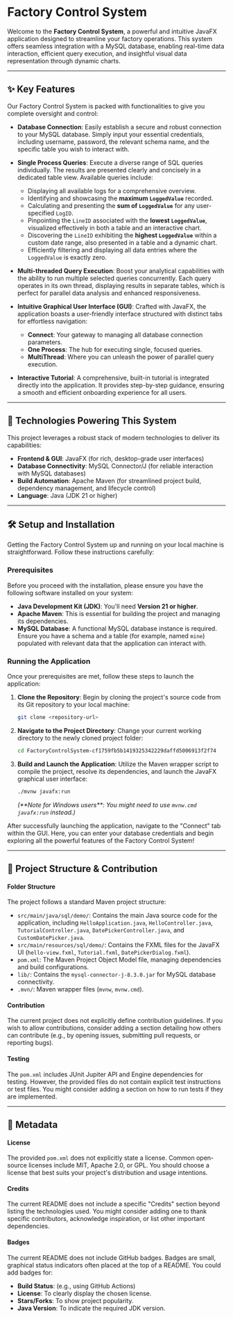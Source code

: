 # Factory Control System

Welcome to the **Factory Control System**, a powerful and intuitive JavaFX application designed to streamline your factory operations. This system offers seamless integration with a MySQL database, enabling real-time data interaction, efficient query execution, and insightful visual data representation through dynamic charts.

---

## ✨ Key Features

Our Factory Control System is packed with functionalities to give you complete oversight and control:

* **Database Connection**: Easily establish a secure and robust connection to your MySQL database. Simply input your essential credentials, including username, password, the relevant schema name, and the specific table you wish to interact with.

* **Single Process Queries**: Execute a diverse range of SQL queries individually. The results are presented clearly and concisely in a dedicated table view. Available queries include:
    * Displaying all available logs for a comprehensive overview.
    * Identifying and showcasing the **maximum `LoggedValue`** recorded.
    * Calculating and presenting the **sum of `LoggedValue`** for any user-specified `LogID`.
    * Pinpointing the `LineID` associated with the **lowest `LoggedValue`**, visualized effectively in both a table and an interactive chart.
    * Discovering the `LineID` exhibiting the **highest `LoggedValue`** within a custom date range, also presented in a table and a dynamic chart.
    * Efficiently filtering and displaying all data entries where the `LoggedValue` is exactly zero.

* **Multi-threaded Query Execution**: Boost your analytical capabilities with the ability to run multiple selected queries concurrently. Each query operates in its own thread, displaying results in separate tables, which is perfect for parallel data analysis and enhanced responsiveness.

* **Intuitive Graphical User Interface (GUI)**: Crafted with JavaFX, the application boasts a user-friendly interface structured with distinct tabs for effortless navigation:
    * **Connect**: Your gateway to managing all database connection parameters.
    * **One Process**: The hub for executing single, focused queries.
    * **MultiThread**: Where you can unleash the power of parallel query execution.

* **Interactive Tutorial**: A comprehensive, built-in tutorial is integrated directly into the application. It provides step-by-step guidance, ensuring a smooth and efficient onboarding experience for all users.

---

## 🚀 Technologies Powering This System

This project leverages a robust stack of modern technologies to deliver its capabilities:

* **Frontend & GUI**: JavaFX (for rich, desktop-grade user interfaces)
* **Database Connectivity**: MySQL Connector/J (for reliable interaction with MySQL databases)
* **Build Automation**: Apache Maven (for streamlined project build, dependency management, and lifecycle control)
* **Language**: Java (JDK 21 or higher)

---

## 🛠️ Setup and Installation

Getting the Factory Control System up and running on your local machine is straightforward. Follow these instructions carefully:

### Prerequisites

Before you proceed with the installation, please ensure you have the following software installed on your system:

* **Java Development Kit (JDK)**: You'll need **Version 21 or higher**.
* **Apache Maven**: This is essential for building the project and managing its dependencies.
* **MySQL Database**: A functional MySQL database instance is required. Ensure you have a schema and a table (for example, named `mine`) populated with relevant data that the application can interact with.

### Running the Application

Once your prerequisites are met, follow these steps to launch the application:

1.  **Clone the Repository**:
    Begin by cloning the project's source code from its Git repository to your local machine:

    ```bash
    git clone <repository-url>
    ```

2.  **Navigate to the Project Directory**:
    Change your current working directory to the newly cloned project folder:

    ```bash
    cd FactoryControlSystem-cf1759fb5b1419325342229daffd5006913f2f74
    ```

3.  **Build and Launch the Application**:
    Utilize the Maven wrapper script to compile the project, resolve its dependencies, and launch the JavaFX graphical user interface:

    ```bash
    ./mvnw javafx:run
    ```

    *(\*\*Note for Windows users\*\*: You might need to use `mvnw.cmd javafx:run` instead.)*

After successfully launching the application, navigate to the "Connect" tab within the GUI. Here, you can enter your database credentials and begin exploring all the powerful features of the Factory Control System!

---

## 🤝 Project Structure & Contribution

#### Folder Structure
The project follows a standard Maven project structure:
* `src/main/java/sql/demo/`: Contains the main Java source code for the application, including `HelloApplication.java`, `HelloController.java`, `TutorialController.java`, `DatePickerController.java`, and `CustomDatePicker.java`.
* `src/main/resources/sql/demo/`: Contains the FXML files for the JavaFX UI (`hello-view.fxml`, `Tutorial.fxml`, `DatePickerDialog.fxml`).
* `pom.xml`: The Maven Project Object Model file, managing dependencies and build configurations.
* `lib/`: Contains the `mysql-connector-j-8.3.0.jar` for MySQL database connectivity.
* `.mvn/`: Maven wrapper files (`mvnw`, `mvnw.cmd`).

#### Contribution
The current project does not explicitly define contribution guidelines. If you wish to allow contributions, consider adding a section detailing how others can contribute (e.g., by opening issues, submitting pull requests, or reporting bugs).

#### Testing
The `pom.xml` includes JUnit Jupiter API and Engine dependencies for testing. However, the provided files do not contain explicit test instructions or test files. You might consider adding a section on how to run tests if they are implemented.

---

## 📜 Metadata

#### License
The provided `pom.xml` does not explicitly state a license. Common open-source licenses include MIT, Apache 2.0, or GPL. You should choose a license that best suits your project's distribution and usage intentions.

#### Credits
The current README does not include a specific "Credits" section beyond listing the technologies used. You might consider adding one to thank specific contributors, acknowledge inspiration, or list other important dependencies.

#### Badges
The current README does not include GitHub badges. Badges are small, graphical status indicators often placed at the top of a README. You could add badges for:
* **Build Status**: (e.g., using GitHub Actions)
* **License**: To clearly display the chosen license.
* **Stars/Forks**: To show project popularity.
* **Java Version**: To indicate the required JDK version.
